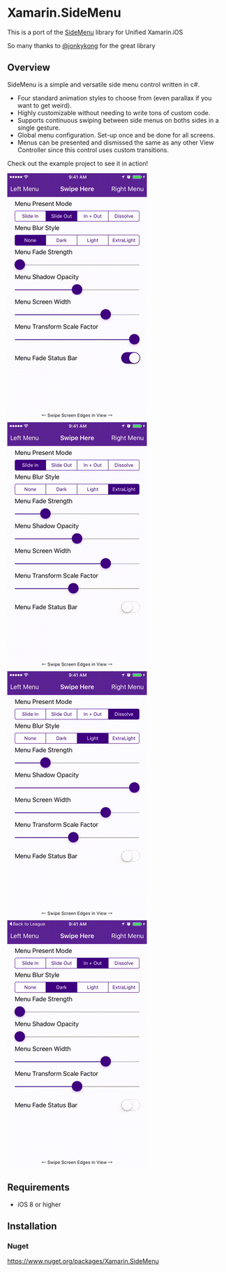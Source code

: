 Xamarin.SideMenu
===================================

This is a port of the [SideMenu](https://github.com/jonkykong/SideMenu) library for Unified Xamarin.iOS

So many thanks to [@jonkykong](https://github.com/jonkykong) for the great library


## Overview

SideMenu is a simple and versatile side menu control written in c#.
* Four standard animation styles to choose from (even parallax if you want to get weird).
* Highly customizable without needing to write tons of custom code.
* Supports continuous swiping between side menus on boths sides in a single gesture.
* Global menu configuration. Set-up once and be done for all screens.
* Menus can be presented and dismissed the same as any other View Controller since this control uses custom transitions.

Check out the example project to see it in action!

![](etc/SlideOut.gif)
![](etc/SlideIn.gif)
![](etc/Dissolve.gif)
![](etc/InOut.gif)

## Requirements
* iOS 8 or higher

## Installation
### Nuget
https://www.nuget.org/packages/Xamarin.SideMenu